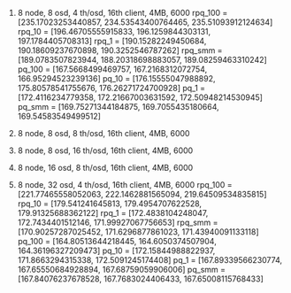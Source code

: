 1. 8 node, 8 osd, 4 th/osd, 16th client, 4MB, 6000
rpq_100 =  [235.17023253440857, 234.53543400764465, 235.51093912124634]
rpq_10 =  [196.46705555915833, 196.1259844303131, 197.1784405708313]
rpq_1 = [190.15282249450684, 190.18609237670898, 190.3252546787262]
rpq_smm = [189.0783507823944, 188.20318698883057, 189.08259463310242]
pq_100 =  [167.5668499469757, 167.2168312072754, 166.95294523239136]
pq_10 =  [176.15555047988892, 175.80578541755676, 176.26271724700928]
pq_1 =  [172.4116234779358, 172.21667003631592, 172.50948214530945]
pq_smm =  [169.75271344184875, 169.7055435180664, 169.54583549499512]

2. 8 node, 8 osd, 8 th/osd, 16th client, 4MB, 6000
3. 8 node, 8 osd, 16 th/osd, 16th client, 4MB, 6000
4. 8 node, 16 osd, 8 th/osd, 16th client, 4MB, 6000

5. 8 node, 32 osd, 4 th/osd, 16th client, 4MB, 6000
rpq_100 =  [221.77465558052063, 222.1462881565094, 219.64509534835815]
rpq_10 =  [179.541241645813, 179.4954707622528, 179.91325688362122]
rpq_1 =  [172.4838104248047, 172.7434401512146, 171.99927067756653]
rpq_smm =  [170.90257287025452, 171.6296877861023, 171.43940091133118]
pq_100 =  [164.80513644218445, 164.6050374507904, 164.36196327209473]
pq_10 =  [172.15844988822937, 171.8663294315338, 172.5091245174408]
pq_1 =  [167.89339566230774, 167.65550684928894, 167.68759059906006]
pq_smm =  [167.84076237678528, 167.7683024406433, 167.65008115768433]
